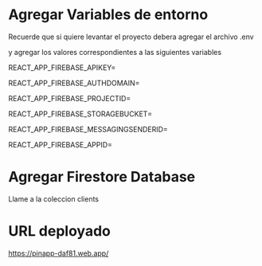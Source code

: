 # Agregar Variables de entorno

Recuerde que si quiere levantar el proyecto
debera agregar el archivo .env

y agregar los valores correspondientes a las siguientes variables


REACT_APP_FIREBASE_APIKEY= 

REACT_APP_FIREBASE_AUTHDOMAIN= 

REACT_APP_FIREBASE_PROJECTID=

REACT_APP_FIREBASE_STORAGEBUCKET= 

REACT_APP_FIREBASE_MESSAGINGSENDERID= 

REACT_APP_FIREBASE_APPID= 

# Agregar Firestore Database

Llame a la coleccion clients

# URL deployado

https://pinapp-daf81.web.app/


